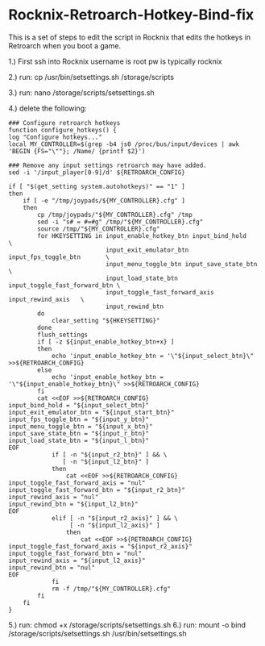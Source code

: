 # Rocknix-Retroarch-Hotkey-Bind-fix
This is a set of steps to edit the script in Rocknix that edits the hotkeys in Retroarch when you boot a game.


1.) First ssh into Rocknix username is root pw is typically rocknix

2.) run: cp /usr/bin/setsettings.sh /storage/scripts

3.) run: nano /storage/scripts/setsettings.sh

4.) delete the following: 
  
    ### Configure retroarch hotkeys
    function configure_hotkeys() {
    log "Configure hotkeys..."
    local MY_CONTROLLER=$(grep -b4 js0 /proc/bus/input/devices | awk 'BEGIN {FS="\""}; /Name/ {printf $2}')

    ### Remove any input settings retroarch may have added.
    sed -i '/input_player[0-9]/d' ${RETROARCH_CONFIG}

    if [ "$(get_setting system.autohotkeys)" == "1" ]
    then
        if [ -e "/tmp/joypads/${MY_CONTROLLER}.cfg" ]
        then
            cp /tmp/joypads/"${MY_CONTROLLER}.cfg" /tmp
            sed -i "s# = #=#g" /tmp/"${MY_CONTROLLER}.cfg"
            source /tmp/"${MY_CONTROLLER}.cfg"
            for HKEYSETTING in input_enable_hotkey_btn input_bind_hold            \
                               input_exit_emulator_btn input_fps_toggle_btn       \
                               input_menu_toggle_btn input_save_state_btn         \
                               input_load_state_btn input_toggle_fast_forward_btn \
                               input_toggle_fast_forward_axis input_rewind_axis   \
                               input_rewind_btn
            do
                clear_setting "${HKEYSETTING}"
            done
            flush_settings
            if [ -z ${input_enable_hotkey_btn+x} ]
            then
                echo 'input_enable_hotkey_btn = '\"${input_select_btn}\" >>${RETROARCH_CONFIG}
            else
                echo 'input_enable_hotkey_btn = '\"${input_enable_hotkey_btn}\" >>${RETROARCH_CONFIG}
            fi
            cat <<EOF >>${RETROARCH_CONFIG}
    input_bind_hold = "${input_select_btn}"
    input_exit_emulator_btn = "${input_start_btn}"
    input_fps_toggle_btn = "${input_y_btn}"
    input_menu_toggle_btn = "${input_x_btn}"
    input_save_state_btn = "${input_r_btn}"
    input_load_state_btn = "${input_l_btn}"
    EOF
                if [ -n "${input_r2_btn}" ] && \
                   [ -n "${input_l2_btn}" ]
                then
                    cat <<EOF >>${RETROARCH_CONFIG}
    input_toggle_fast_forward_axis = "nul"
    input_toggle_fast_forward_btn = "${input_r2_btn}"
    input_rewind_axis = "nul"
    input_rewind_btn = "${input_l2_btn}"
    EOF
                elif [ -n "${input_r2_axis}" ] && \
                     [ -n "${input_l2_axis}" ]
                    then
                        cat <<EOF >>${RETROARCH_CONFIG}
    input_toggle_fast_forward_axis = "${input_r2_axis}"
    input_toggle_fast_forward_btn = "nul"
    input_rewind_axis = "${input_l2_axis}"
    input_rewind_btn = "nul"
    EOF
                fi
                rm -f /tmp/"${MY_CONTROLLER}.cfg"
            fi
        fi
    }

5.) run: chmod +x /storage/scripts/setsettings.sh
6.) run: mount -o bind /storage/scripts/setsettings.sh /usr/bin/setsettings.sh

